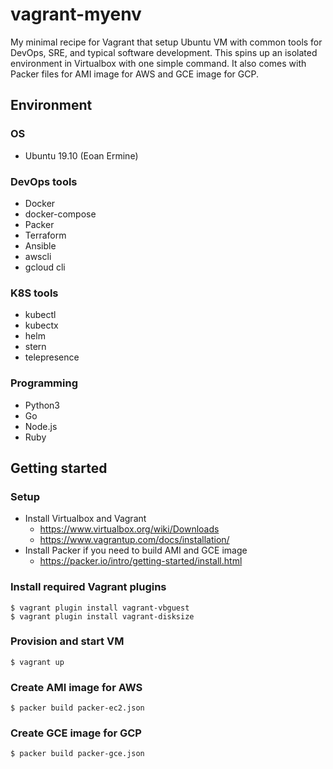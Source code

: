 # vagrant-myenv

My minimal recipe for Vagrant that setup Ubuntu VM with common tools for DevOps, SRE, and typical software development.
This spins up an isolated environment in Virtualbox with one simple command.
It also comes with Packer files for AMI image for AWS and GCE image for GCP.

## Environment

### OS
* Ubuntu 19.10 (Eoan Ermine)

### DevOps tools
* Docker
* docker-compose
* Packer
* Terraform
* Ansible
* awscli
* gcloud cli

### K8S tools

* kubectl
* kubectx
* helm
* stern
* telepresence

### Programming

* Python3
* Go
* Node.js
* Ruby

## Getting started

### Setup

* Install Virtualbox and Vagrant
  * https://www.virtualbox.org/wiki/Downloads
  * https://www.vagrantup.com/docs/installation/
* Install Packer if you need to build AMI and GCE image
  * https://packer.io/intro/getting-started/install.html

### Install required Vagrant plugins

```
$ vagrant plugin install vagrant-vbguest
$ vagrant plugin install vagrant-disksize
```

### Provision and start VM

```
$ vagrant up
```

### Create AMI image for AWS

```
$ packer build packer-ec2.json
```

### Create GCE image for GCP

```
$ packer build packer-gce.json
```
